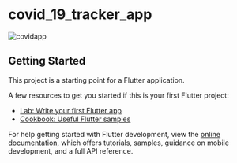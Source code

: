# covid_19_tracker_app

![covidapp](https://github.com/hammadalive7/covid_19_tracker_app/assets/105983814/cb8a685e-e8e0-4f4a-b07e-b4c64f53801d)

## Getting Started

This project is a starting point for a Flutter application.

A few resources to get you started if this is your first Flutter project:

- [Lab: Write your first Flutter app](https://docs.flutter.dev/get-started/codelab)
- [Cookbook: Useful Flutter samples](https://docs.flutter.dev/cookbook)

For help getting started with Flutter development, view the
[online documentation](https://docs.flutter.dev/), which offers tutorials,
samples, guidance on mobile development, and a full API reference.
